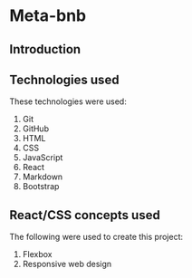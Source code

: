 # Meta-bnb

## Introduction

## Technologies used
These technologies were used:

1. Git
2. GitHub
3. HTML
4. CSS
5. JavaScript
6. React
7. Markdown
8. Bootstrap

## React/CSS concepts used
The following were used to create this project:

1. Flexbox
2. Responsive web design
